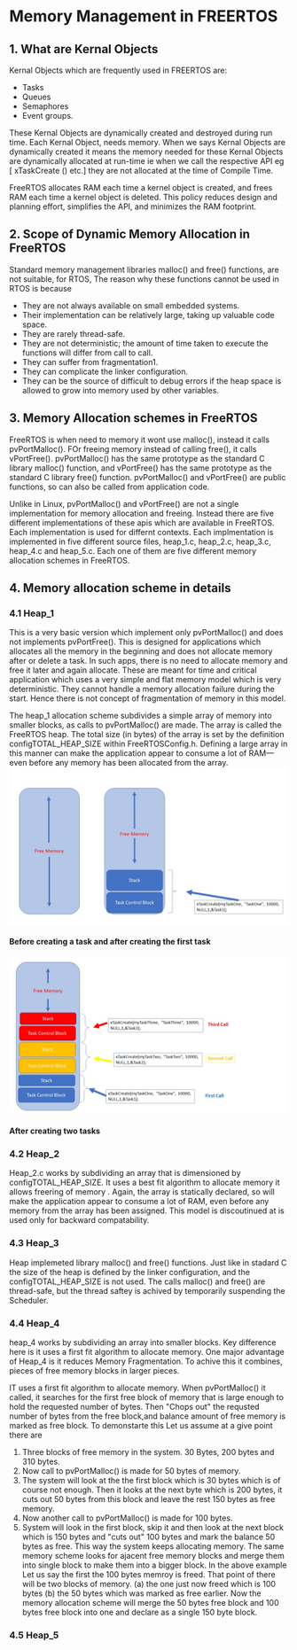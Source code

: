 # Memory Management in FREERTOS
## 1. What are Kernal Objects
Kernal Objects which are frequently used in FREERTOS are:
* Tasks
* Queues
* Semaphores
* Event groups.  

These Kernal Objects are dynamically created and destroyed during run time.  Each Kernal Object,  needs memory. When we says Kernal Objects are dynamically created it means the memory needed for these Kernal Objects are dynamically allocated at run-time ie when we call the respective API eg [ xTaskCreate () etc.] they are not allocated at the time of Compile Time.

FreeRTOS allocates RAM each time a kernel object is created, and frees RAM each time a kernel object is deleted.  This policy reduces design and planning effort, simplifies the API, and minimizes the RAM footprint. 

## 2. Scope of Dynamic Memory Allocation in FreeRTOS
Standard memory management libraries  malloc() and free() functions, are not suitable, for RTOS,
The reason why these functions cannot be used in RTOS is because
* They are not always available on small embedded systems. 
* Their implementation can be relatively large, taking up valuable code space. 
* They are rarely thread-safe. 
* They are not deterministic; the amount of time taken to execute the functions will differ from call to call. 
* They can suffer from fragmentation1.   
* They can complicate the linker configuration. 
* They can be the source of difficult to debug errors if the heap space is allowed to grow into memory used by other variables.  

## 3. Memory Allocation schemes in FreeRTOS
FreeRTOS is when need to  memory it wont use malloc(), instead it calls pvPortMalloc().  FOr freeing memory instead of calling free(), it calls vPortFree().  pvPortMalloc() has the same prototype as the standard C library malloc() function, and vPortFree() has the same prototype as the standard C library free() function. 
pvPortMalloc() and vPortFree() are public functions, so can also be called from application code. 

Unlike in Linux,  pvPortMalloc() and vPortFree() are not a single implementation for memory allocation and freeing.  Instead there are five different implementations of these apis which are available in FreeRTOS. Each implementation is used for differnt contexts. Each implmentation is implemented in five different source files, heap_1.c, heap_2.c, heap_3.c, heap_4.c and heap_5.c. Each one of them are five different  memory allocation schemes in FreeRTOS.

## 4. Memory allocation scheme in details
### 4.1 Heap_1
This is a very basic version which implement only pvPortMalloc() and does not implements pvPortFree(). This is designed for applications which allocates all the memory in the beginning and does not allocate memory after or delete a task. In such apps, there  is no need to allocate memory and free it later and again allocate. These are meant for time and  critical application which uses a very simple and flat memory model which is very deterministic. They cannot handle a memory allocation failure during the start.  Hence there is not concept of fragmentation of memory in this model. 

The heap_1 allocation scheme subdivides a simple array of memory into smaller blocks, as calls to pvPortMalloc() are made.  The array is called the FreeRTOS heap.   The total size (in bytes) of the array is set by the definition configTOTAL_HEAP_SIZE within FreeRTOSConfig.h.  Defining a large array in this manner can make the application appear to consume a lot of RAM—even before any memory has been allocated from the array. 
![alt text](https://github.com/girishsukukumar/FreeRTOSexamples/blob/master/MemoryManagement/heap_1_1.jpg
 "Logo Title Text 1")
 #### Before creating a task and after creating the first task
 ![alt text](https://github.com/girishsukukumar/FreeRTOSexamples/blob/master/MemoryManagement/heap_1_2.jpg
 "Logo Title Text 1")
 #### After creating two tasks

### 4.2 Heap_2
Heap_2.c works by subdividing an array that is dimensioned by configTOTAL_HEAP_SIZE.  It uses a best fit algorithm to allocate memory it allows freering of memory .  Again, the array is statically declared, so will make the application appear to consume a lot of RAM, even before any memory from the array has been assigned. This model is discoutinued at is used only for backward compatability. 

### 4.3 Heap_3
Heap implemeted  library malloc() and free() functions. Just like in stadard C  the size of the heap is defined by the linker configuration, and the configTOTAL_HEAP_SIZE is not used.
The calls malloc() and free() are thread-safe, but the thread saftey is achived by temporarily suspending the Scheduler.  

### 4.4 Heap_4
heap_4 works by subdividing an array into smaller blocks. Key difference here is  it uses a first fit algorithm to allocate memory.
One major advantage of Heap_4 is it reduces Memory Fragmentation. To achive this it combines, pieces of free memory blocks in larger pieces.

IT uses a first fit algorithm to allocate memory.  When pvPortMalloc() it called, it searches for the  first free block of memory that is large enough to hold the requested  number of bytes. Then "Chops out" the requsted number of bytes from the free block,and balance amount of free memory is marked as free block. To demonstarte this
 Let us assume at  a give point there are 
 1. Three blocks of free memory in the system. 30 Bytes, 200 bytes and 310 bytes.
 2. Now call to pvPortMalloc() is made for 50 bytes of memory.
 3. The system will look at the the first block which is 30 bytes which is of course not enough. Then it looks at the next byte which is 200 bytes, it cuts out 50 bytes from this block and leave the rest 150 bytes as free memory. 
 4. Now another call to pvPortMalloc() is made for 100 bytes.
 5. System will look in the first block, skip it and then look at the next block which is 150 bytes and "cuts out" 100 bytes and mark the balance 50 bytes as free. 
 This way the system keeps allocating memory.
 The same memory scheme looks for ajacent free memory blocks and merge them into  single block to make them into a bigger block.
 In the above example
 Let us say the first the 100 bytes memroy is freed. That point of there will be two blocks of memory.
 (a) the one just now freed which is 100 bytes
 (b) the 50 bytes which was marked as free earlier.
 Now the memory allocation scheme will merge the 50 bytes free block and 100 bytes free block into one and declare as a single 150 byte block.
 
 

### 4.5 Heap_5




